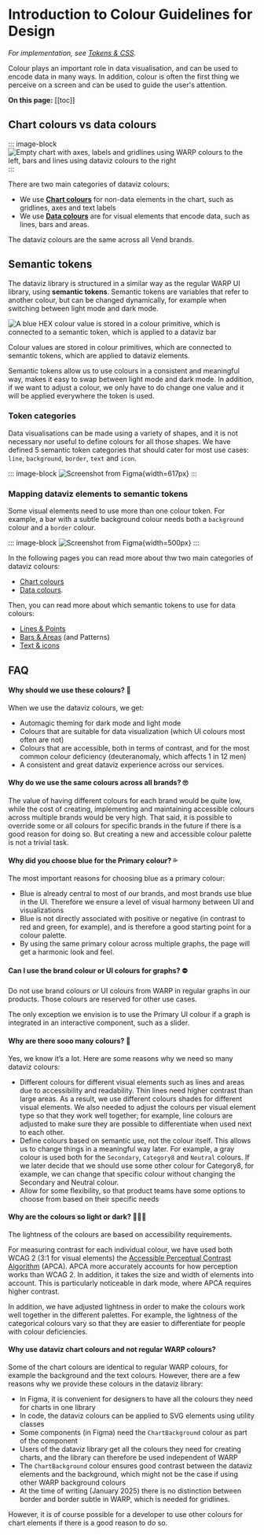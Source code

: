 # Introduction to Colour Guidelines for Design

*For implementation, see [Tokens & CSS](/foundations/data-visualization/tokens/introduction/).*

Colour plays an important role in data visualisation, and can be used to encode data in many ways. In addition, colour is often the first thing we perceive on a screen and can be used to guide the user's attention.

**On this page:**
[[toc]]


## Chart colours vs data colours

::: image-block
![Empty chart with axes, labels and gridlines using WARP colours to the left, bars and lines using dataviz colours to the right](/foundations/dataviz/chart-vs-data-colours.png)
:::

There are two main categories of dataviz colours: 
- We use [**Chart colours**](/foundations/data-visualization/colour/chart-colors/)  for non-data elements in the chart, such as gridlines, axes and text labels
- We use [**Data colours**](/foundations/data-visualization/colour/data-colors/) are for visual elements that encode data, such as lines, bars and areas.

The dataviz colours are the same across all Vend brands. 

## Semantic tokens

The dataviz library is structured in a similar way as the regular WARP UI library, using **semantic tokens**. Semantic tokens are variables that refer to another colour, but can be changed dynamically, for example when switching between light mode and dark mode. 

![A blue HEX colour value is stored in a colour primitive, which is connected to a semantic token, which is applied to a dataviz bar](/foundations/dataviz/semantic-token.png)

Colour values are stored in colour primitives, which are connected to semantic tokens, which are applied to dataviz elements.

Semantic tokens allow us to use colours in a consistent and meaningful way, makes it easy to swap between light mode and dark mode. In addition, if we want to adjust a colour, we only have to do change one value and it will be applied everywhere the token is used.

### Token categories 

Data visualisations can be made using a variety of shapes, and it is not necessary nor useful to define colours for all those shapes. We have defined 5 semantic token categories that should cater for most use cases: `line`, `background`, `border`, `text` and `icon`.

::: image-block
![Screenshot from Figma](/foundations/dataviz/semantic-categories.png){width=617px}
:::

### Mapping dataviz elements to semantic tokens

Some visual elements need to use more than one colour token. For example, a bar with a subtle background colour needs both a `background` colour and a `border` colour. 

::: image-block
![Screenshot from Figma](/foundations/dataviz/mapping-datavizelement-to-token.png){width=500px}
:::

In the following pages you can read more about thw two main categories of dataviz colours:
- [Chart colours](/foundations/data-visualization/colour/chart-colors/) 
- [Data colours](/foundations/data-visualization/colour/data-colors/). 

Then, you can read more about which semantic tokens to use for data colours:
- [Lines & Points](/foundations/data-visualization/colour/lines-points/)
- [Bars & Areas](/foundations/data-visualization/colour/bars-areas/) (and Patterns)
- [Text & icons](/foundations/data-visualization/colour/text-icons/)
 

## FAQ

#### Why should we use these colours? 🧐

When we use the dataviz colours, we get:
- Automagic theming for dark mode and light mode
- Colours that are suitable for data visualization (which UI colours most often are not)
- Colours that are accessible, both in terms of contrast, and for the most common colour deficiency (deuteranomaly, which affects 1 in 12 men)
- A consistent and great dataviz experience across our services.

#### Why do we use the same colours across all brands? 🙄
The value of having different colours for each brand would be quite low, while the cost of creating, implementing and maintaining accessible colours across multiple brands would be very high. That said, it is possible to override some or all colours for specific brands in the future if there is a good reason for doing so. But creating a new and accessible colour palette is not a trivial task.

#### Why did you choose blue for the Primary colour? 💦
The most important reasons for choosing blue as a primary colour:
- Blue is already central to most of our brands, and most brands use blue in the UI. Therefore we ensure a level of visual harmony between UI and visualizations
- Blue is not directly associated with positive or negative (in contrast to red and green, for example), and is therefore a good starting point for a colour palette.
- By using the same primary colour across multiple graphs, the page will get a harmonic look and feel.

#### Can I use the brand colour or UI colours for graphs? ⛔️
Do not use brand colours or UI colours from WARP in regular graphs in our products. Those colours are reserved for other use cases. 

The only exception we envision is to use the Primary UI colour if a graph is integrated in an interactive component, such as a slider.

#### Why are there sooo many colours? 🤯
Yes, we know it’s a lot. Here are some reasons why we need so many dataviz colours:
- Different colours for different visual elements such as lines and areas due to accessibility and readability. Thin lines need higher contrast than large areas. As a result, we use different colours shades for different visual elements. We also needed to adjust the colours per visual element type so that they work well together; for example, line colours are adjusted to make sure they are possible to differentiate when used next to each other.
- Define colours based on semantic use, not the colour itself. This allows us to change things in a meaningful way later. For example, a gray colour is used both for the `Secondary`, `Category8` and `Neutral` colours. If we later decide that we should use some other colour for Category8, for example, we can change that specific colour without changing the Secondary and Neutral colour.
- Allow for some flexibility, so that product teams have some options to choose from based on their specific needs

#### Why are the colours so light or dark? 🧑🏻‍🎨
The lightness of the colours are based on accessibility requirements.

For measuring contrast for each individual colour, we have used both WCAG 2 (3:1 for visual elements) the 
[Accessible Perceptual Contrast Algorithm](https://git.apcacontrast.com/documentation/APCAeasyIntro.html) (APCA). APCA more accurately accounts for how perception works than WCAG 2. In addition, it takes the size and width of elements into account. This is particularly noticeable in dark mode, where APCA requires higher contrast.

In addition, we have adjusted lightness in order to make the colours work well together in the different palettes. For example, the lightness of the categorical colours vary so that they are easier to differentiate for people with colour deficiencies.

#### Why use dataviz chart colours and not regular WARP colours?
Some of the chart colours are identical to regular WARP colours, for example the background and the text colours. However, there are a few reasons why we provide these colours in the dataviz library: 

- In Figma, it is convenient for designers to have all the colours they need for charts in one library
- In code, the dataviz colours can be applied to SVG elements using utility classes
- Some components (in Figma) need the `ChartBackground` colour as part of the component
- Users of the dataviz library get all the colours they need for creating charts, and the library can therefore be used independent of WARP
- The `ChartBackground` colour ensures good contrast between the dataviz elements and the background, which might not be the case if using other WARP background colours 
- At the time of writing (January 2025) there is no distinction between border and border subtle in WARP, which is needed for gridlines.

However, it is of course possible for a developer to use other colours for chart elements if there is a good reason to do so.
